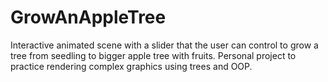# GrowAnAppleTree
Interactive animated scene with a slider that the user can control to grow a tree from seedling to bigger apple tree with fruits. Personal project to practice rendering complex graphics using trees and OOP.
